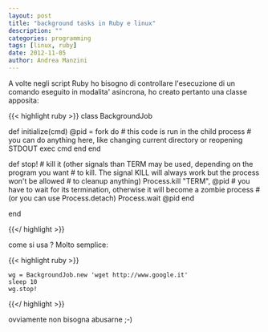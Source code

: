 ```yaml
---
layout: post
title: "background tasks in Ruby e linux"
description: ""
categories: programming
tags: [linux, ruby]
date: 2012-11-05
author: Andrea Manzini
---
```


A volte negli script Ruby ho bisogno di controllare l'esecuzione di un comando eseguito in modalita' asincrona, ho creato pertanto una classe apposita:

{{< highlight ruby >}}
class BackgroundJob
 
  def initialize(cmd)
    @pid = fork do
     # this code is run in the child process
     # you can do anything here, like changing current directory or reopening STDOUT
     exec cmd
    end
  end
 
  def stop!
    # kill it (other signals than TERM may be used, depending on the program you want
    # to kill. The signal KILL will always work but the process won't be allowed
    # to cleanup anything)
    Process.kill "TERM", @pid
    # you have to wait for its termination, otherwise it will become a zombie process
    # (or you can use Process.detach)
    Process.wait @pid
  end
 
end 

{{</ highlight >}}


come si usa ? Molto semplice:

{{< highlight ruby >}}

    wg = BackgroundJob.new 'wget http://www.google.it'
    sleep 10
    wg.stop!

{{</ highlight >}}

ovviamente non bisogna abusarne ;-)

